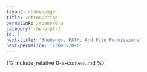 ```yaml
---
layout: rbenv-page
title: Introduction
permalink: /rbenv/0-a
category: rbenv-pt-1
id: 1
next-title: 'Shebangs, PATH, And File Permissions'
next-permalink: '/rbenv/0-b'
---
```


{% include_relative 0-a-content.md %}
